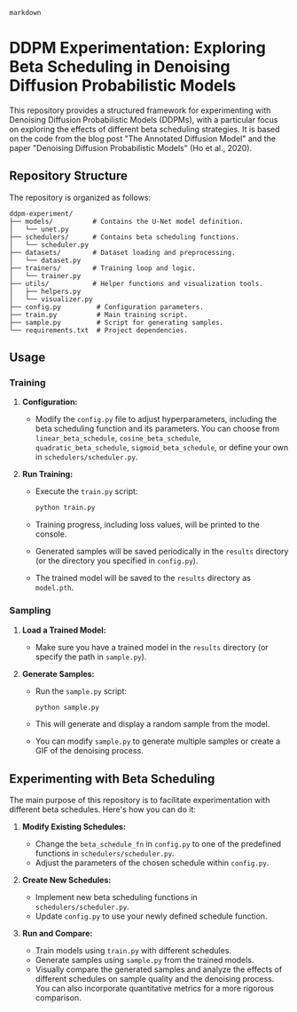 ```markdown```
# DDPM Experimentation: Exploring Beta Scheduling in Denoising Diffusion Probabilistic Models

This repository provides a structured framework for experimenting with Denoising Diffusion Probabilistic Models (DDPMs), with a particular focus on exploring the effects of different beta scheduling strategies. It is based on the code from the blog post "The Annotated Diffusion Model" and the paper "Denoising Diffusion Probabilistic Models" (Ho et al., 2020).

## Repository Structure

The repository is organized as follows:

```
ddpm-experiment/
├── models/          # Contains the U-Net model definition.
│   └── unet.py       
├── schedulers/      # Contains beta scheduling functions.
│   └── scheduler.py
├── datasets/        # Dataset loading and preprocessing.
│   └── dataset.py
├── trainers/        # Training loop and logic.
│   └── trainer.py
├── utils/           # Helper functions and visualization tools.
│   ├── helpers.py
│   └── visualizer.py
├── config.py         # Configuration parameters.
├── train.py          # Main training script.
├── sample.py         # Script for generating samples.
└── requirements.txt  # Project dependencies.
```

## Usage

### Training

1. **Configuration:**
    *   Modify the `config.py` file to adjust hyperparameters, including the beta scheduling function and its parameters. You can choose from `linear_beta_schedule`, `cosine_beta_schedule`, `quadratic_beta_schedule`, `sigmoid_beta_schedule`, or define your own in `schedulers/scheduler.py`.

2. **Run Training:**
    *   Execute the `train.py` script:

        ```bash
        python train.py
        ```

    *   Training progress, including loss values, will be printed to the console.
    *   Generated samples will be saved periodically in the `results` directory (or the directory you specified in `config.py`).
    *   The trained model will be saved to the `results` directory as `model.pth`.

### Sampling

1. **Load a Trained Model:**
    *   Make sure you have a trained model in the `results` directory (or specify the path in `sample.py`).

2. **Generate Samples:**
    *   Run the `sample.py` script:

        ```bash
        python sample.py
        ```

    *   This will generate and display a random sample from the model.
    *   You can modify `sample.py` to generate multiple samples or create a GIF of the denoising process.

## Experimenting with Beta Scheduling

The main purpose of this repository is to facilitate experimentation with different beta schedules. Here's how you can do it:

1. **Modify Existing Schedules:**
    *   Change the `beta_schedule_fn` in `config.py` to one of the predefined functions in `schedulers/scheduler.py`.
    *   Adjust the parameters of the chosen schedule within `config.py`.

2. **Create New Schedules:**
    *   Implement new beta scheduling functions in `schedulers/scheduler.py`.
    *   Update `config.py` to use your newly defined schedule function.

3. **Run and Compare:**
    *   Train models using `train.py` with different schedules.
    *   Generate samples using `sample.py` from the trained models.
    *   Visually compare the generated samples and analyze the effects of different schedules on sample quality and the denoising process. You can also incorporate quantitative metrics for a more rigorous comparison.
```
